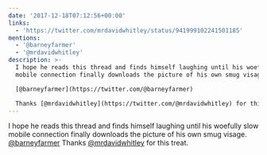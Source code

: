 ```yaml
---
date: '2017-12-18T07:12:56+00:00'
links:
  - 'https://twitter.com/mrdavidwhitley/status/941999102241501185'
mentions:
  - '@barneyfarmer'
  - '@mrdavidwhitley'
description: >-
  I hope he reads this thread and finds himself laughing until his woefully slow
  mobile connection finally downloads the picture of his own smug visage.

  [@barneyfarmer](https://twitter.com/@barneyfarmer) 

  Thanks [@mrdavidwhitley](https://twitter.com/@mrdavidwhitley) for this treat.
---
```

I hope he reads this thread and finds himself laughing until his woefully slow mobile connection finally downloads the picture of his own smug visage.
[@barneyfarmer](https://twitter.com/@barneyfarmer) 
Thanks [@mrdavidwhitley](https://twitter.com/@mrdavidwhitley) for this treat. 
